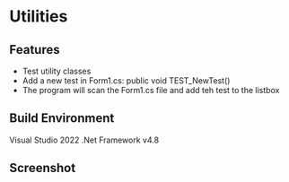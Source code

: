 # Utilities

## Features
* Test utility classes
* Add a new test in Form1.cs: public void TEST_NewTest()
* The program will scan the Form1.cs file and add teh test to the listbox

## Build Environment

Visual Studio 2022
.Net Framework v4.8

## Screenshot


 
